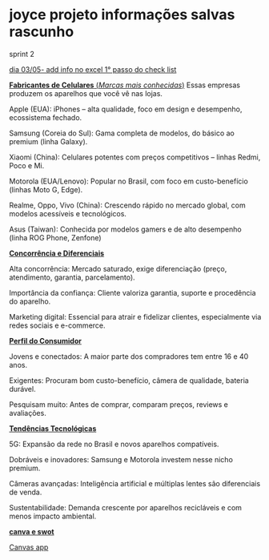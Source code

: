 # joyce projeto informações salvas rascunho
sprint 2

<ins>dia 03/05- add info no excel 1° passo do check list</ins>

<ins>**Fabricantes de Celulares** (*Marcas mais conhecidas*)</ins>
Essas empresas produzem os aparelhos que você vê nas lojas.

Apple (EUA): iPhones – alta qualidade, foco em design e desempenho, ecossistema fechado.

Samsung (Coreia do Sul): Gama completa de modelos, do básico ao premium (linha Galaxy).

Xiaomi (China): Celulares potentes com preços competitivos – linhas Redmi, Poco e Mi.

Motorola (EUA/Lenovo): Popular no Brasil, com foco em custo-benefício (linhas Moto G, Edge).

Realme, Oppo, Vivo (China): Crescendo rápido no mercado global, com modelos acessíveis e tecnológicos.

Asus (Taiwan): Conhecida por modelos gamers e de alto desempenho (linha ROG Phone, Zenfone)

 <ins>**Concorrência e Diferenciais**</ins>

Alta concorrência: Mercado saturado, exige diferenciação (preço, atendimento, garantia, parcelamento).

Importância da confiança: Cliente valoriza garantia, suporte e procedência do aparelho.

Marketing digital: Essencial para atrair e fidelizar clientes, especialmente via redes sociais e e-commerce.

<ins>**Perfil do Consumidor**</ins>

Jovens e conectados: A maior parte dos compradores tem entre 16 e 40 anos.

Exigentes: Procuram bom custo-benefício, câmera de qualidade, bateria durável.

Pesquisam muito: Antes de comprar, comparam preços, reviews e avaliações.

<ins>**Tendências Tecnológicas**</ins>

5G: Expansão da rede no Brasil e novos aparelhos compatíveis.

Dobráveis e inovadores: Samsung e Motorola investem nesse nicho premium.

Câmeras avançadas: Inteligência artificial e múltiplas lentes são diferenciais de venda.

Sustentabilidade: Demanda crescente por aparelhos recicláveis e com menos impacto ambiental.

<ins>**canva e swot**</ins>

[Canvas app](https://www.canva.com/design/DAGi9s-G79E/FhESlR4sBnqmsj8F3bmbnQ/edit?utm_content=DAGi9s-G79E&utm_campaign=designshare&utm_medium=link2&utm_source=sharebutton)



